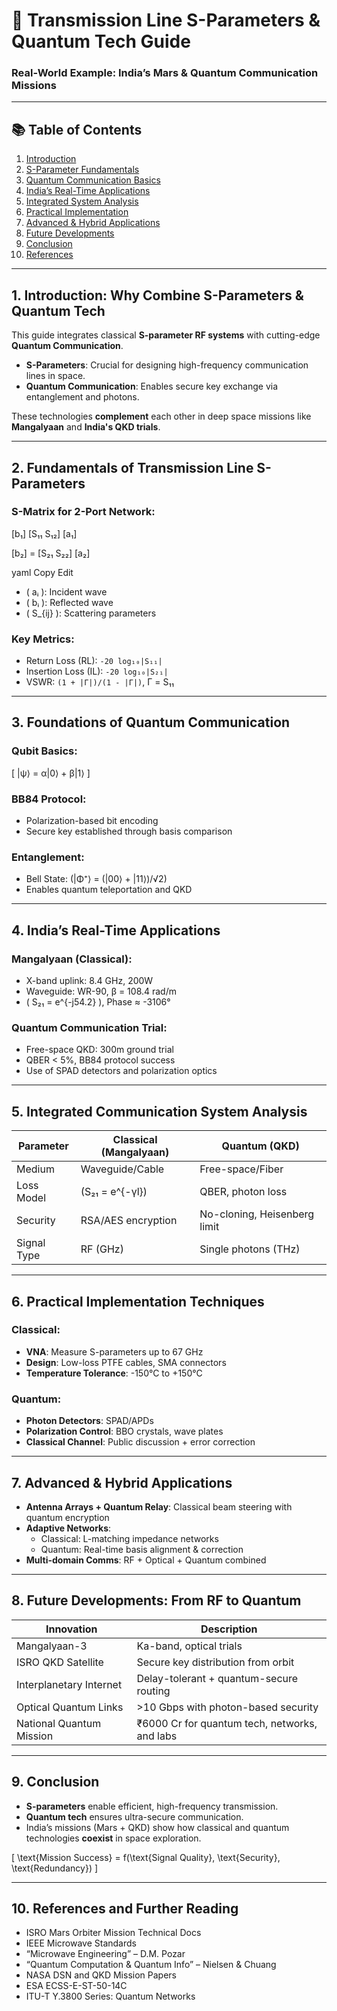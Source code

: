 # 🚀 Transmission Line S-Parameters & Quantum Tech Guide  
### Real-World Example: India’s Mars & Quantum Communication Missions

---

## 📚 Table of Contents
1. [Introduction](#1-introduction-why-combine-s-parameters--quantum-tech)  
2. [S-Parameter Fundamentals](#2-fundamentals-of-transmission-line-s-parameters)  
3. [Quantum Communication Basics](#3-foundations-of-quantum-communication)  
4. [India’s Real-Time Applications](#4-indias-real-time-applications)  
5. [Integrated System Analysis](#5-integrated-communication-system-analysis)  
6. [Practical Implementation](#6-practical-implementation-techniques)  
7. [Advanced & Hybrid Applications](#7-advanced--hybrid-applications)  
8. [Future Developments](#8-future-developments-from-rf-to-quantum)  
9. [Conclusion](#9-conclusion)  
10. [References](#10-references-and-further-reading)

---

## 1. Introduction: Why Combine S-Parameters & Quantum Tech

This guide integrates classical **S-parameter RF systems** with cutting-edge **Quantum Communication**.

- **S-Parameters**: Crucial for designing high-frequency communication lines in space.
- **Quantum Communication**: Enables secure key exchange via entanglement and photons.

These technologies **complement** each other in deep space missions like **Mangalyaan** and **India's QKD trials**.

---

## 2. Fundamentals of Transmission Line S-Parameters

### S-Matrix for 2-Port Network:

[b₁] [S₁₁ S₁₂] [a₁]

[b₂] = [S₂₁ S₂₂] [a₂]

yaml
Copy
Edit

- \( aᵢ \): Incident wave  
- \( bᵢ \): Reflected wave  
- \( S_{ij} \): Scattering parameters

### Key Metrics:

- Return Loss (RL): `-20 log₁₀|S₁₁|`
- Insertion Loss (IL): `-20 log₁₀|S₂₁|`
- VSWR: `(1 + |Γ|)/(1 - |Γ|)`, Γ = S₁₁

---

## 3. Foundations of Quantum Communication

### Qubit Basics:
\[
|ψ⟩ = α|0⟩ + β|1⟩
\]

### BB84 Protocol:
- Polarization-based bit encoding
- Secure key established through basis comparison

### Entanglement:
- Bell State: \(|Φ⁺⟩ = (|00⟩ + |11⟩)/√2\)
- Enables quantum teleportation and QKD

---

## 4. India’s Real-Time Applications

### Mangalyaan (Classical):
- X-band uplink: 8.4 GHz, 200W
- Waveguide: WR-90, β = 108.4 rad/m  
- \( S₂₁ = e^{-j54.2} \), Phase ≈ -3106°

### Quantum Communication Trial:
- Free-space QKD: 300m ground trial  
- QBER < 5%, BB84 protocol success  
- Use of SPAD detectors and polarization optics

---

## 5. Integrated Communication System Analysis

| Parameter           | Classical (Mangalyaan)     | Quantum (QKD)                 |
|---------------------|-----------------------------|-------------------------------|
| Medium              | Waveguide/Cable             | Free-space/Fiber              |
| Loss Model          | \(S₂₁ = e^{-γl}\)           | QBER, photon loss             |
| Security            | RSA/AES encryption          | No-cloning, Heisenberg limit  |
| Signal Type         | RF (GHz)                    | Single photons (THz)          |

---

## 6. Practical Implementation Techniques

### Classical:
- **VNA**: Measure S-parameters up to 67 GHz  
- **Design**: Low-loss PTFE cables, SMA connectors  
- **Temperature Tolerance**: -150°C to +150°C  

### Quantum:
- **Photon Detectors**: SPAD/APDs  
- **Polarization Control**: BBO crystals, wave plates  
- **Classical Channel**: Public discussion + error correction

---

## 7. Advanced & Hybrid Applications

- **Antenna Arrays + Quantum Relay**: Classical beam steering with quantum encryption  
- **Adaptive Networks**:
  - Classical: L-matching impedance networks  
  - Quantum: Real-time basis alignment & correction  
- **Multi-domain Comms**: RF + Optical + Quantum combined

---

## 8. Future Developments: From RF to Quantum

| Innovation                 | Description                                      |
|---------------------------|--------------------------------------------------|
| Mangalyaan-3              | Ka-band, optical trials                          |
| ISRO QKD Satellite        | Secure key distribution from orbit              |
| Interplanetary Internet   | Delay-tolerant + quantum-secure routing         |
| Optical Quantum Links     | >10 Gbps with photon-based security              |
| National Quantum Mission  | ₹6000 Cr for quantum tech, networks, and labs   |

---

## 9. Conclusion

- **S-parameters** enable efficient, high-frequency transmission.
- **Quantum tech** ensures ultra-secure communication.
- India’s missions (Mars + QKD) show how classical and quantum technologies **coexist** in space exploration.

\[
\text{Mission Success} = f(\text{Signal Quality}, \text{Security}, \text{Redundancy})
\]

---

## 10. References and Further Reading

- ISRO Mars Orbiter Mission Technical Docs  
- IEEE Microwave Standards  
- “Microwave Engineering” – D.M. Pozar  
- “Quantum Computation & Quantum Info” – Nielsen & Chuang  
- NASA DSN and QKD Mission Papers  
- ESA ECSS-E-ST-50-14C  
- ITU-T Y.3800 Series: Quantum Networks  
